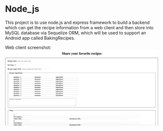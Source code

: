 # Node_js

This project is to use node.js and express framework to build a backend which can get the recipe information from a web client and then store into MySQL database via Sequelize ORM, which will be used to support an Android app called BakingRecipes.



Web client screenshot:
![alt text](https://github.com/JunFXian/Node_js/blob/master/Screen%20Shot%202018-01-16%20at%203.35.36%20PM.png)
